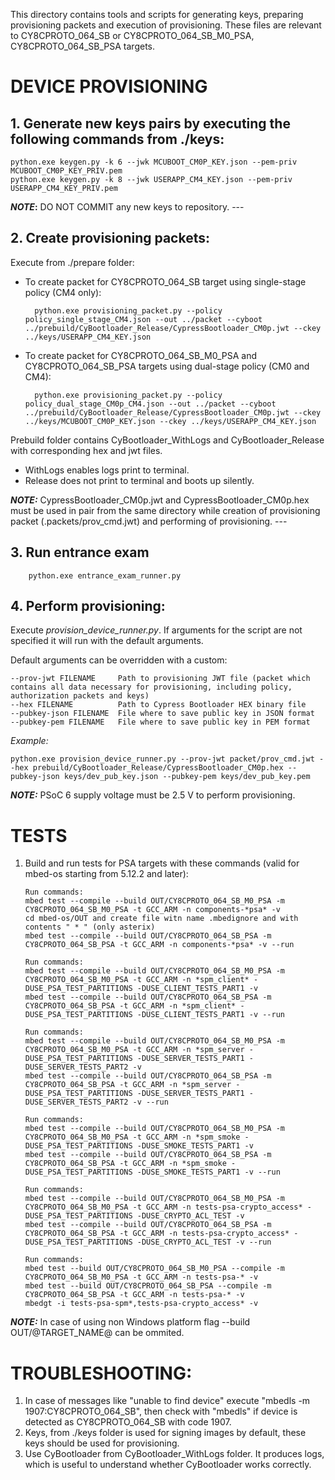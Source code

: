 This directory contains tools and scripts for generating keys, preparing provisioning packets and execution of provisioning.
These files are relevant to CY8CPROTO_064_SB or CY8CPROTO_064_SB_M0_PSA, CY8CPROTO_064_SB_PSA targets.

# DEVICE PROVISIONING

## 1.   Generate new keys pairs by executing the following commands from ./keys:

    python.exe keygen.py -k 6 --jwk MCUBOOT_CM0P_KEY.json --pem-priv MCUBOOT_CM0P_KEY_PRIV.pem
    python.exe keygen.py -k 8 --jwk USERAPP_CM4_KEY.json --pem-priv USERAPP_CM4_KEY_PRIV.pem
        
**_NOTE_:** DO NOT COMMIT any new keys to repository. ---

## 2.   Create provisioning packets:
Execute from ./prepare folder:

* To create packet for CY8CPROTO_064_SB target using single-stage policy (CM4 only):
    
        python.exe provisioning_packet.py --policy policy_single_stage_CM4.json --out ../packet --cyboot ../prebuild/CyBootloader_Release/CypressBootloader_CM0p.jwt --ckey ../keys/USERAPP_CM4_KEY.json

* To create packet for CY8CPROTO_064_SB_M0_PSA and CY8CPROTO_064_SB_PSA targets using dual-stage policy (CM0 and CM4):
    
        python.exe provisioning_packet.py --policy policy_dual_stage_CM0p_CM4.json --out ../packet --cyboot ../prebuild/CyBootloader_Release/CypressBootloader_CM0p.jwt --ckey ../keys/MCUBOOT_CM0P_KEY.json --ckey ../keys/USERAPP_CM4_KEY.json

Prebuild folder contains CyBootloader_WithLogs and CyBootloader_Release with corresponding hex and jwt files.
  * WithLogs enables logs print to terminal.
  * Release does not print to terminal and boots up silently.

**_NOTE:_** CypressBootloader_CM0p.jwt and CypressBootloader_CM0p.hex must be used in pair from the same directory while creation of provisioning packet (.packets/prov_cmd.jwt) and performing of provisioning. ---

## 3. Run entrance exam

        python.exe entrance_exam_runner.py

## 4.   Perform provisioning:

Execute *provision_device_runner.py*.
If arguments for the script are not specified it will run with the default arguments.

Default arguments can be overridden with a custom:

    --prov-jwt FILENAME     Path to provisioning JWT file (packet which contains all data necessary for provisioning, including policy, authorization packets and keys)
    --hex FILENAME          Path to Cypress Bootloader HEX binary file
    --pubkey-json FILENAME  File where to save public key in JSON format
    --pubkey-pem FILENAME   File where to save public key in PEM format

*Example:*
    
    python.exe provision_device_runner.py --prov-jwt packet/prov_cmd.jwt --hex prebuild/CyBootloader_Release/CypressBootloader_CM0p.hex --pubkey-json keys/dev_pub_key.json --pubkey-pem keys/dev_pub_key.pem
    
**_NOTE:_** PSoC 6 supply voltage must be 2.5 V to perform provisioning.

# TESTS
        
1.  Build and run tests for PSA targets with these commands (valid for mbed-os starting from 5.12.2 and later):

        Run commands:
        mbed test --compile --build OUT/CY8CPROTO_064_SB_M0_PSA -m CY8CPROTO_064_SB_M0_PSA -t GCC_ARM -n components-*psa* -v
        cd mbed-os/OUT and create file witn name .mbedignore and with contents " * " (only asterix) 
        mbed test --compile --build OUT/CY8CPROTO_064_SB_PSA -m CY8CPROTO_064_SB_PSA -t GCC_ARM -n components-*psa* -v --run
         
        Run commands:
        mbed test --compile --build OUT/CY8CPROTO_064_SB_M0_PSA -m CY8CPROTO_064_SB_M0_PSA -t GCC_ARM -n *spm_client* -DUSE_PSA_TEST_PARTITIONS -DUSE_CLIENT_TESTS_PART1 -v
        mbed test --compile --build OUT/CY8CPROTO_064_SB_PSA -m CY8CPROTO_064_SB_PSA -t GCC_ARM -n *spm_client* -DUSE_PSA_TEST_PARTITIONS -DUSE_CLIENT_TESTS_PART1 -v --run
         
        Run commands:
        mbed test --compile --build OUT/CY8CPROTO_064_SB_M0_PSA -m CY8CPROTO_064_SB_M0_PSA -t GCC_ARM -n *spm_server -DUSE_PSA_TEST_PARTITIONS -DUSE_SERVER_TESTS_PART1 -DUSE_SERVER_TESTS_PART2 -v
        mbed test --compile --build OUT/CY8CPROTO_064_SB_PSA -m CY8CPROTO_064_SB_PSA -t GCC_ARM -n *spm_server -DUSE_PSA_TEST_PARTITIONS -DUSE_SERVER_TESTS_PART1 -DUSE_SERVER_TESTS_PART2 -v --run
         
        Run commands:
        mbed test --compile --build OUT/CY8CPROTO_064_SB_M0_PSA -m CY8CPROTO_064_SB_M0_PSA -t GCC_ARM -n *spm_smoke -DUSE_PSA_TEST_PARTITIONS -DUSE_SMOKE_TESTS_PART1 -v
        mbed test --compile --build OUT/CY8CPROTO_064_SB_PSA -m CY8CPROTO_064_SB_PSA -t GCC_ARM -n *spm_smoke -DUSE_PSA_TEST_PARTITIONS -DUSE_SMOKE_TESTS_PART1 -v --run
         
        Run commands:
        mbed test --compile --build OUT/CY8CPROTO_064_SB_M0_PSA -m CY8CPROTO_064_SB_M0_PSA -t GCC_ARM -n tests-psa-crypto_access* -DUSE_PSA_TEST_PARTITIONS -DUSE_CRYPTO_ACL_TEST -v
        mbed test --compile --build OUT/CY8CPROTO_064_SB_PSA -m CY8CPROTO_064_SB_PSA -t GCC_ARM -n tests-psa-crypto_access* -DUSE_PSA_TEST_PARTITIONS -DUSE_CRYPTO_ACL_TEST -v --run
         
        Run commands:
        mbed test --build OUT/CY8CPROTO_064_SB_M0_PSA --compile -m CY8CPROTO_064_SB_M0_PSA -t GCC_ARM -n tests-psa-* -v
        mbed test --build OUT/CY8CPROTO_064_SB_PSA --compile -m CY8CPROTO_064_SB_PSA -t GCC_ARM -n tests-psa-* -v
        mbedgt -i tests-psa-spm*,tests-psa-crypto_access* -v

**_NOTE:_** In case of using non Windows platform flag --build OUT/@TARGET_NAME@ can be ommited.

# TROUBLESHOOTING:

1. In case of messages like "unable to find device" execute "mbedls -m 1907:CY8CPROTO_064_SB", then check with "mbedls" if device is detected as CY8CPROTO_064_SB with code 1907.
2. Keys, from ./keys folder is used for signing images by default, these keys should be used for provisioning.
3. Use CyBootloader from CyBootloader_WithLogs folder. It produces logs, which is useful to understand whether CyBootloader works correctly.
